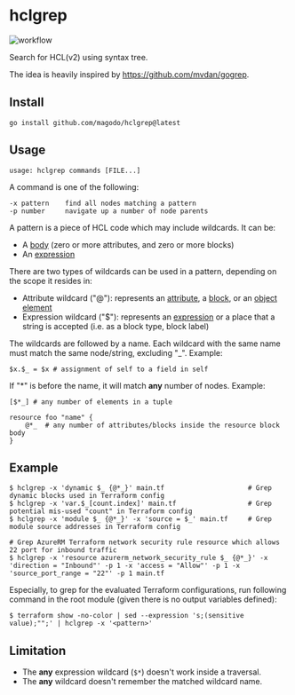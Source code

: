 # hclgrep

![workflow](https://github.com/magodo/hclgrep/actions/workflows/go.yml/badge.svg)

Search for HCL(v2) using syntax tree.

The idea is heavily inspired by https://github.com/mvdan/gogrep.

## Install

    go install github.com/magodo/hclgrep@latest

## Usage

    usage: hclgrep commands [FILE...]

A command is one of the following:

    -x pattern    find all nodes matching a pattern
    -p number     navigate up a number of node parents

A pattern is a piece of HCL code which may include wildcards. It can be:

- A [body](https://github.com/hashicorp/hcl/blob/main/hclsyntax/spec.md#bodies) (zero or more attributes, and zero or more blocks)
- An [expression](https://github.com/hashicorp/hcl/blob/main/hclsyntax/spec.md#expressions)

There are two types of wildcards can be used in a pattern, depending on the scope it resides in:

- Attribute wildcard ("@"): represents an [attribute](https://github.com/hashicorp/hcl/blob/main/hclsyntax/spec.md#attribute-definitions), a [block](https://github.com/hashicorp/hcl/blob/main/hclsyntax/spec.md#blocks), or an [object element](https://github.com/hashicorp/hcl/blob/main/hclsyntax/spec.md#collection-values)
- Expression wildcard ("$"): represents an [expression](https://github.com/hashicorp/hcl/blob/main/hclsyntax/spec.md#expressions) or a place that a string is accepted (i.e. as a block type, block label)

The wildcards are followed by a name. Each wildcard with the same name must match the same node/string, excluding "_". Example:

    $x.$_ = $x # assignment of self to a field in self

If "*" is before the name, it will match **any** number of nodes. Example:

    [$*_] # any number of elements in a tuple

    resource foo "name" {
        @*_  # any number of attributes/blocks inside the resource block body
    }

## Example

```
$ hclgrep -x 'dynamic $_ {@*_}' main.tf                     # Grep dynamic blocks used in Terraform config
$ hclgrep -x 'var.$_[count.index]' main.tf                  # Grep potential mis-used "count" in Terraform config
$ hclgrep -x 'module $_ {@*_}' -x 'source = $_' main.tf     # Grep module source addresses in Terraform config

# Grep AzureRM Terraform network security rule resource which allows 22 port for inbound traffic
$ hclgrep -x 'resource azurerm_network_security_rule $_ {@*_}' -x 'direction = "Inbound"' -p 1 -x 'access = "Allow"' -p 1 -x 'source_port_range = "22"' -p 1 main.tf 
```

Especially, to grep for the evaluated Terraform configurations, run following command in the root module (given there is no output variables defined):

```
$ terraform show -no-color | sed --expression 's;(sensitive value);"";' | hclgrep -x '<pattern>'
```

## Limitation

- The **any** expression wildcard (`$*`) doesn't work inside a traversal.
- The **any** wildcard doesn't remember the matched wildcard name.
